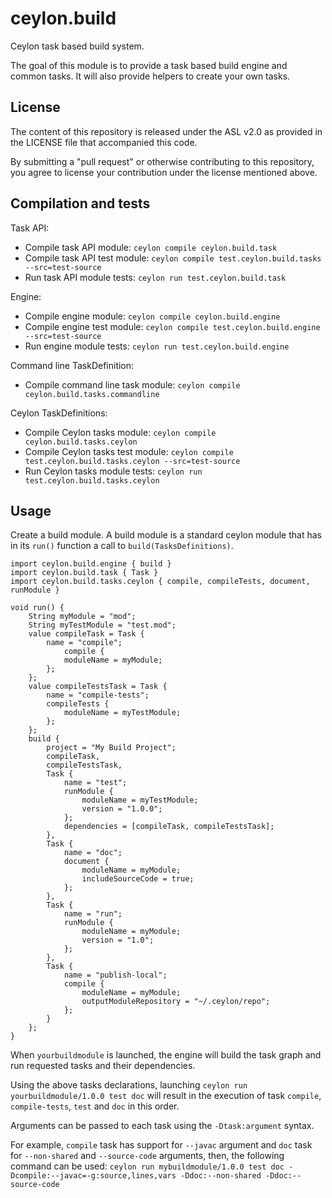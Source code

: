 ceylon.build
============

Ceylon task based build system.

The goal of this module is to provide a task based build engine and common tasks.
It will also provide helpers to create your own tasks.

License
-------

The content of this repository is released under the ASL v2.0
as provided in the LICENSE file that accompanied this code.

By submitting a "pull request" or otherwise contributing to this repository, you
agree to license your contribution under the license mentioned above.

Compilation and tests
----------------------
Task API:
* Compile task API module: `ceylon compile ceylon.build.task`
* Compile task API test module: `ceylon compile test.ceylon.build.tasks --src=test-source`
* Run task API module tests: `ceylon run test.ceylon.build.task`

Engine:
* Compile engine module: `ceylon compile ceylon.build.engine`
* Compile engine test module: `ceylon compile test.ceylon.build.engine --src=test-source`
* Run engine module tests: `ceylon run test.ceylon.build.engine`

Command line TaskDefinition:
* Compile command line task module: `ceylon compile ceylon.build.tasks.commandline`

Ceylon TaskDefinitions:
* Compile Ceylon tasks module: `ceylon compile ceylon.build.tasks.ceylon`
* Compile Ceylon tasks test module: `ceylon compile test.ceylon.build.tasks.ceylon --src=test-source`
* Run Ceylon tasks module tests: `ceylon run test.ceylon.build.tasks.ceylon`

Usage
-----

Create a build module.
A build module is a standard ceylon module that has in its `run()` function a call to `build(TasksDefinitions)`.

```ceylon
import ceylon.build.engine { build }
import ceylon.build.task { Task }
import ceylon.build.tasks.ceylon { compile, compileTests, document, runModule }

void run() {
    String myModule = "mod";
    String myTestModule = "test.mod";
    value compileTask = Task {
        name = "compile";
            compile {
            moduleName = myModule;
        };
    };
    value compileTestsTask = Task {
        name = "compile-tests";
        compileTests {
            moduleName = myTestModule;
        };
    };
    build {
        project = "My Build Project";
        compileTask,
        compileTestsTask,
        Task {
            name = "test";
            runModule {
                moduleName = myTestModule;
                version = "1.0.0";
            };
            dependencies = [compileTask, compileTestsTask];
        },
        Task {
            name = "doc";
            document {
                moduleName = myModule;
                includeSourceCode = true;
            };
        },
        Task {
            name = "run";
            runModule {
                moduleName = myModule;
                version = "1.0";
            };
        },
        Task {
            name = "publish-local";
            compile {
                moduleName = myModule;
                outputModuleRepository = "~/.ceylon/repo";
            };
        }
    };
}
```

When `yourbuildmodule` is launched, the engine will build the task graph and run requested tasks and their dependencies.

Using the above tasks declarations, launching `ceylon run yourbuildmodule/1.0.0 test doc` will result in the
execution of task `compile`, `compile-tests`, `test` and `doc` in this order.

Arguments can be passed to each task using the `-Dtask:argument` syntax.

For example, `compile` task has support for `--javac` argument and `doc` task for `--non-shared` and `--source-code`
arguments, then, the following command can be used:
`ceylon run mybuildmodule/1.0.0 test doc -Dcompile:--javac=-g:source,lines,vars -Ddoc:--non-shared -Ddoc:--source-code`

